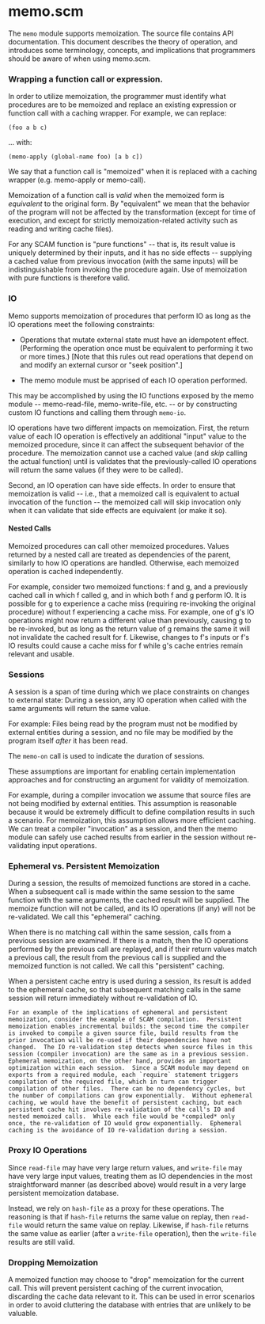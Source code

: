 # memo.scm

The `memo` module supports memoization.  The source file contains API
documentation.  This document describes the theory of operation, and
introduces some terminology, concepts, and implications that programmers
should be aware of when using memo.scm.


### Wrapping a function call or expression.

In order to utilize memoization, the programmer must identify what
procedures are to be memoized and replace an existing expression or function
call with a caching wrapper.  For example, we can replace:

    (foo a b c)

... with:

    (memo-apply (global-name foo) [a b c])

We say that a function call is "memoized" when it is replaced with a
caching wrapper (e.g. memo-apply or memo-call).

Memoization of a function call is *valid* when the memoized form is
*equivalent* to the original form.  By "equivalent" we mean that the
behavior of the program will not be affected by the transformation
(except for time of execution, and except for strictly
memoization-related activity such as reading and writing cache files).

For any SCAM function is "pure functions" -- that is, its result value is
uniquely determined by their inputs, and it has no side effects -- supplying
a cached value from previous invocation (with the same inputs) will be
indistinguishable from invoking the procedure again.  Use of memoization
with pure functions is therefore valid.


### IO

Memo supports memoization of procedures that perform IO as long as the IO
operations meet the following constraints:

 - Operations that mutate external state must have an idempotent effect.
   (Performing the operation once must be equivalent to performing it two
   or more times.)  [Note that this rules out read operations that depend
   on and modify an external cursor or "seek position".]

 - The memo module must be apprised of each IO operation performed.

This may be accomplished by using the IO functions exposed by the memo
module -- memo-read-file, memo-write-file, etc. -- or by constructing custom
IO functions and calling them through `memo-io`.

IO operations have two different impacts on memoization.  First, the return
value of each IO operation is effectively an additional "input" value to the
memoized procedure, since it can affect the subsequent behavior of the
procedure.  The memoization cannot use a cached value (and *skip* calling
the actual function) until is validates that the previously-called IO
operations will return the same values (if they were to be called).

Second, an IO operation can have side effects.  In order to ensure that
memoization is valid -- i.e., that a memoized call is equivalent to actual
invocation of the function -- the memoized call will skip invocation only
when it can validate that side effects are equivalent (or make it so).


#### Nested Calls

Memoized procedures can call other memoized procedures.  Values returned by
a nested call are treated as dependencies of the parent, similarly to how IO
operations are handled.  Otherwise, each memoized operation is cached
independently.

For example, consider two memoized functions: f and g, and a previously
cached call in which f called g, and in which both f and g perform IO.  It
is possible for g to experience a cache miss (requiring re-invoking the
original procedure) without f experiencing a cache miss.  For example, one
of g's IO operations might now return a different value than previously,
causing g to be re-invoked, but as long as the return value of g remains the
same it will not invalidate the cached result for f.  Likewise, changes to
f's inputs or f's IO results could cause a cache miss for f while g's cache
entries remain relevant and usable.


### Sessions

A session is a span of time during which we place constraints on changes
to external state: During a session, any IO operation when called with
the same arguments will return the same value.

For example: Files being read by the program must not be modified by
external entities during a session, and no file may be modified by the
program itself *after* it has been read.

The `memo-on` call is used to indicate the duration of sessions.

These assumptions are important for enabling certain implementation
approaches and for constructing an argument for validity of memoization.

For example, during a compiler invocation we assume that source files are
not being modified by external entities.  This assumption is reasonable
because it would be extremely difficult to define compilation results in
such a scenario.  For memoization, this assumption allows more efficient
caching.  We can treat a compiler "invocation" as a session, and then the
memo module can safely use cached results from earlier in the session
without re-validating input operations.


### Ephemeral vs. Persistent Memoization

During a session, the results of memoized functions are stored in a cache.
When a subsequent call is made within the same session to the same function
with the same arguments, the cached result will be supplied.  The memoize
function will not be called, and its IO operations (if any) will not be
re-validated.  We call this "ephemeral" caching.

When there is no matching call within the same session, calls from a
previous session are examined.  If there is a match, then the IO operations
performed by the previous call are replayed, and if their return values
match a previous call, the result from the previous call is supplied and the
memoized function is not called.  We call this "persistent" caching.

When a persistent cache entry is used during a session, its result is added
to the ephemeral cache, so that subsequent matching calls in the same
session will return immediately without re-validation of IO.

    For an example of the implications of ephemeral and persistent
    memoization, consider the example of SCAM compilation.  Persistent
    memoization enables incremental builds: the second time the compiler
    is invoked to compile a given source file, build results from the
    prior invocation will be re-used if their dependencies have not
    changed.  The IO re-validation step detects when source files in this
    session (compiler invocation) are the same as in a previous session.
    Ephemeral memoization, on the other hand, provides an important
    optimization within each session.  Since a SCAM module may depend on
    exports from a required module, each `require` statement triggers
    compilation of the required file, which in turn can trigger
    compilation of other files.  There can be no dependency cycles, but
    the number of compilations can grow exponentially.  Without ephemeral
    caching, we would have the benefit of persistent caching, but each
    persistent cache hit involves re-validation of the call's IO and
    nested memoized calls.  While each file would be *compiled* only
    once, the re-validation of IO would grow exponentially.  Ephemeral
    caching is the avoidance of IO re-validation during a session.


### Proxy IO Operations

Since `read-file` may have very large return values, and `write-file` may
have very large input values, treating them as IO dependencies in the most
straightforward manner (as described above) would result in a very large
persistent memoization database.

Instead, we rely on `hash-file` as a proxy for these operations.  The
reasoning is that if `hash-file` returns the same value on replay, then
`read-file` would return the same value on replay.  Likewise, if `hash-file`
returns the same value as earlier (after a `write-file` operation), then the
`write-file` results are still valid.


### Dropping Memoization

A memoized function may choose to "drop" memoization for the current call.
This will prevent persistent caching of the current invocation, discarding
the cache data relevant to it.  This can be used in error scenarios in order
to avoid cluttering the database with entries that are unlikely to be
valuable.
